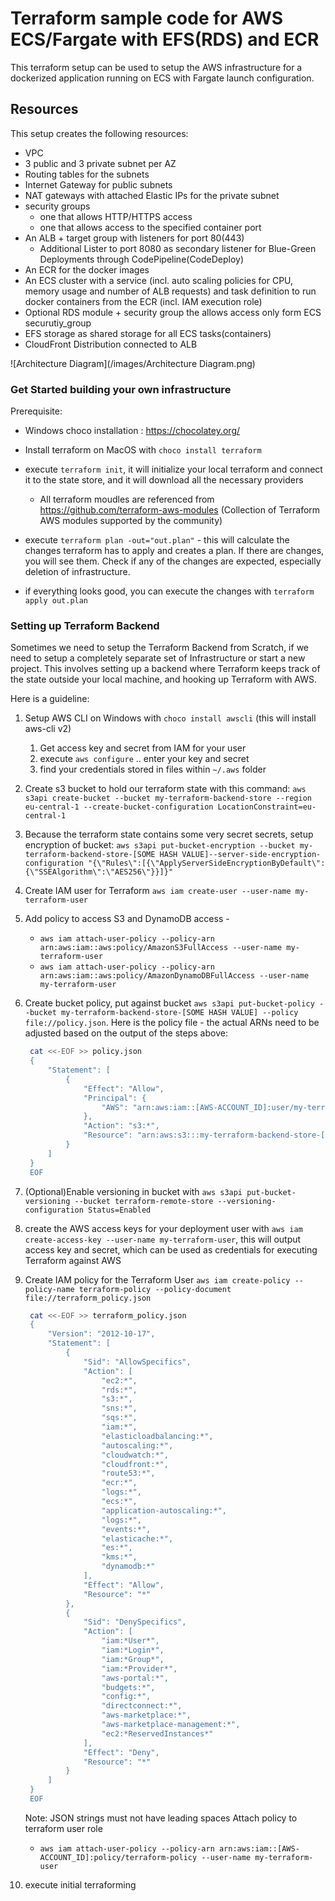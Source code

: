 # Terraform sample code for AWS ECS/Fargate with EFS(RDS) and ECR

This terraform setup can be used to setup the AWS infrastructure
for a dockerized application running on ECS with Fargate launch
configuration.

## Resources

This setup creates the following resources:

- VPC
- 3 public and 3 private subnet per AZ
- Routing tables for the subnets
- Internet Gateway for public subnets
- NAT gateways with attached Elastic IPs for the private subnet
- security groups
  - one that allows HTTP/HTTPS access
  - one that allows access to the specified container port
- An ALB + target group with listeners for port 80(443)
  - Additional Lister to port 8080 as secondary listener for Blue-Green Deployments through CodePipeline(CodeDeploy)
- An ECR for the docker images
- An ECS cluster with a service (incl. auto scaling policies for CPU, memory usage and number of ALB requests)
  and task definition to run docker containers from the ECR (incl. IAM execution role)
- Optional RDS module + security group the allows access only form ECS securutiy_group
- EFS storage as shared storage for all ECS tasks(containers)
- CloudFront Distribution connected to ALB

![Architecture Diagram](/images/Architecture Diagram.png)

### Get Started building your own infrastructure
Prerequisite:
 - Windows choco installation : https://chocolatey.org/

- Install terraform on MacOS with `choco install terraform`
- execute `terraform init`, it will initialize your local terraform and connect it to the state store, and it will download all the necessary providers
  - All terraform moudles are referenced from https://github.com/terraform-aws-modules (Collection of Terraform AWS modules supported by the community)

- execute `terraform plan -out="out.plan"` - this will calculate the changes terraform has to apply and creates a plan. If there are changes, you will see them. Check if any of the changes are expected, especially deletion of infrastructure.
- if everything looks good, you can execute the changes with `terraform apply out.plan`

### Setting up Terraform Backend

Sometimes we need to setup the Terraform Backend from Scratch, if we need to setup a completely separate set of Infrastructure or start a new project. This involves setting up a backend where Terraform keeps track of the state outside your local machine, and hooking up Terraform with AWS.


Here is a guideline:
1. Setup AWS CLI on Windows with `choco install awscli` (this will install aws-cli v2)
   1. Get access key and secret from IAM for your user
   1. execute `aws configure` .. enter your key and secret
   1. find your credentials stored in files within `~/.aws` folder
1. Create s3 bucket to hold our terraform state with this command: `aws s3api create-bucket --bucket my-terraform-backend-store --region eu-central-1 --create-bucket-configuration LocationConstraint=eu-central-1`
1. Because the terraform state contains some very secret secrets, setup encryption of bucket: `aws s3api put-bucket-encryption --bucket my-terraform-backend-store-[SOME HASH VALUE]--server-side-encryption-configuration "{\"Rules\":[{\"ApplyServerSideEncryptionByDefault\":{\"SSEAlgorithm\":\"AES256\"}}]}"`
1. Create IAM user for Terraform `aws iam create-user --user-name my-terraform-user`
1. Add policy to access S3 and DynamoDB access -

   - `aws iam attach-user-policy --policy-arn arn:aws:iam::aws:policy/AmazonS3FullAccess --user-name my-terraform-user`
   - `aws iam attach-user-policy --policy-arn arn:aws:iam::aws:policy/AmazonDynamoDBFullAccess --user-name my-terraform-user`

1. Create bucket policy, put against bucket `aws s3api put-bucket-policy --bucket my-terraform-backend-store-[SOME HASH VALUE] --policy file://policy.json`. Here is the policy file - the actual ARNs need to be adjusted based on the output of the steps above:

   ```sh
    cat <<-EOF >> policy.json
    {
        "Statement": [
            {
                "Effect": "Allow",
                "Principal": {
                    "AWS": "arn:aws:iam::[AWS-ACCOUNT_ID]:user/my-terraform-user"
                },
                "Action": "s3:*",
                "Resource": "arn:aws:s3:::my-terraform-backend-store-[SOME HASH VALUE]"
            }
        ]
    }
    EOF
   ```

1. (Optional)Enable versioning in bucket with `aws s3api put-bucket-versioning --bucket terraform-remote-store --versioning-configuration Status=Enabled`
1. create the AWS access keys for your deployment user with `aws iam create-access-key --user-name my-terraform-user`, this will output access key and secret, which can be used as credentials for executing Terraform against AWS 
1. Create IAM policy for the Terraform User `aws iam create-policy --policy-name terraform-policy --policy-document file://terraform_policy.json`
   ```sh
    cat <<-EOF >> terraform_policy.json
    {
        "Version": "2012-10-17",
        "Statement": [
            {
                "Sid": "AllowSpecifics",
                "Action": [
                    "ec2:*",
                    "rds:*",
                    "s3:*",
                    "sns:*",
                    "sqs:*",
                    "iam:*",
                    "elasticloadbalancing:*",
                    "autoscaling:*",
                    "cloudwatch:*",
                    "cloudfront:*",
                    "route53:*",
                    "ecr:*",
                    "logs:*",
                    "ecs:*",
                    "application-autoscaling:*",
                    "logs:*",
                    "events:*",
                    "elasticache:*",
                    "es:*",
                    "kms:*",
                    "dynamodb:*"
                ],
                "Effect": "Allow",
                "Resource": "*"
            },
            {
                "Sid": "DenySpecifics",
                "Action": [
                    "iam:*User*",
                    "iam:*Login*",
                    "iam:*Group*",
                    "iam:*Provider*",
                    "aws-portal:*",
                    "budgets:*",
                    "config:*",
                    "directconnect:*",
                    "aws-marketplace:*",
                    "aws-marketplace-management:*",
                    "ec2:*ReservedInstances*"
                ],
                "Effect": "Deny",
                "Resource": "*"
            }
        ]
    }
    EOF
   ```
   Note: JSON strings must not have leading spaces
Attach policy to terraform user role   
   - `aws iam attach-user-policy --policy-arn arn:aws:iam::[AWS-ACCOUNT_ID]:policy/terraform-policy --user-name my-terraform-user`
1. execute initial terraforming





